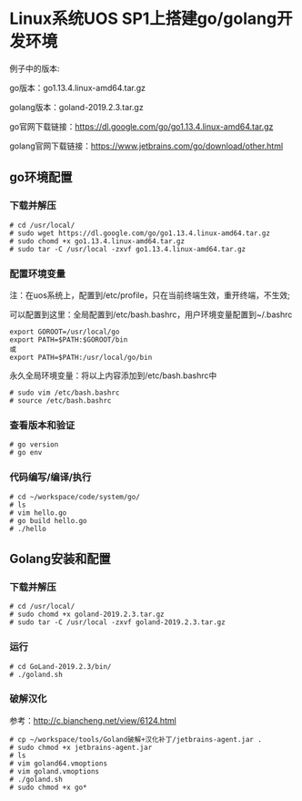Linux系统UOS SP1上搭建go/golang开发环境
===========================


例子中的版本:

go版本：go1.13.4.linux-amd64.tar.gz

golang版本：goland-2019.2.3.tar.gz


go官网下载链接：https://dl.google.com/go/go1.13.4.linux-amd64.tar.gz

golang官网下载链接：https://www.jetbrains.com/go/download/other.html


## go环境配置

### 下载并解压

	# cd /usr/local/
	# sudo wget https://dl.google.com/go/go1.13.4.linux-amd64.tar.gz
	# sudo chomd +x go1.13.4.linux-amd64.tar.gz
	# sudo tar -C /usr/local -zxvf go1.13.4.linux-amd64.tar.gz

### 配置环境变量

注：在uos系统上，配置到/etc/profile，只在当前终端生效，重开终端，不生效;

可以配置到这里：全局配置到/etc/bash.bashrc，用户环境变量配置到~/.bashrc

	export GOROOT=/usr/local/go
	export PATH=$PATH:$GOROOT/bin
	或
	export PATH=$PATH:/usr/local/go/bin

永久全局环境变量：将以上内容添加到/etc/bash.bashrc中

	# sudo vim /etc/bash.bashrc
	# source /etc/bash.bashrc

### 查看版本和验证

	# go version
	# go env

### 代码编写/编译/执行

	# cd ~/workspace/code/system/go/
	# ls
	# vim hello.go 
	# go build hello.go 
	# ./hello 

## Golang安装和配置

### 下载并解压

	# cd /usr/local/
	# sudo chomd +x goland-2019.2.3.tar.gz
	# sudo tar -C /usr/local -zxvf goland-2019.2.3.tar.gz

### 运行

	# cd GoLand-2019.2.3/bin/
	# ./goland.sh

### 破解汉化

参考：http://c.biancheng.net/view/6124.html

	# cp ~/workspace/tools/Goland破解+汉化补丁/jetbrains-agent.jar .
	# sudo chmod +x jetbrains-agent.jar 
	# ls
	# vim goland64.vmoptions
	# vim goland.vmoptions 
	# ./goland.sh
	# sudo chmod +x go*
